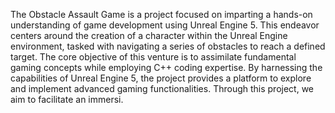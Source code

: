
The Obstacle Assault Game is a project focused on imparting a hands-on understanding of game development using Unreal Engine 5. This endeavor centers around the creation of a character within the Unreal Engine environment, tasked with navigating a series of obstacles to reach a defined target. The core objective of this venture is to assimilate fundamental gaming concepts while employing C++ coding expertise. By harnessing the capabilities of Unreal Engine 5, the project provides a platform to explore and implement advanced gaming functionalities. Through this project, we aim to facilitate an immersi.
